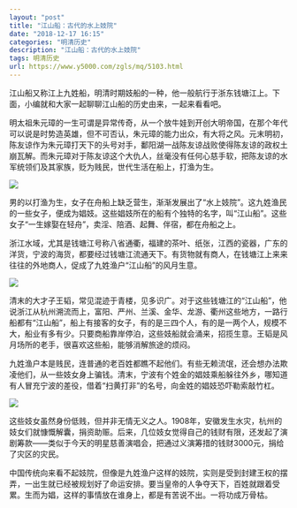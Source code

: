 ```yaml
---
layout: "post"
title: "江山船：古代的水上妓院"
date: "2018-12-17 16:15"
categories: "明清历史"
description: "江山船：古代的水上妓院"
tags: 明清历史
url: https://www.y5000.com/zgls/mq/5103.html
---
```






江山船又称江上九姓船，明清时期妓船的一种，他一般航行于浙东钱塘江上。下面，小编就和大家一起聊聊江山船的历史由来，一起来看看吧。

明太祖朱元璋的一生可谓是异常传奇，从一个放牛娃到开创大明帝国，在那个年代可以说是时势造英雄，但不可否认，朱元璋的能力出众，有大将之风。元末明初，陈友谅作为朱元璋打天下的头号对手，鄱阳湖一战陈友谅战败使得陈友谅的政权土崩瓦解。而朱元璋对于陈友谅这个大仇人，丝毫没有任何心慈手软，把陈友谅的水军统领们及其家族，贬为贱民，世代生活在船上，打渔为生。

![](https://img.y5000.com/uploads/allimg/161114/111643E39-0.jpg)

男的以打渔为生，女子在舟船上缺乏营生，渐渐发展出了“水上妓院”。这九姓渔民的一些女子，便成为娼妓。这些娼妓所在的船有个独特的名字，叫“江山船”。这些女子“一生嫁娶在轻舟”，卖淫、陪酒、起舞、伴宿，都在舟船之上。

浙江水域，尤其是钱塘江号称八省通衢，福建的茶叶、纸张，江西的瓷器，广东的洋货，宁波的海货，都要经过钱塘江流通天下。有货物就有商人，在钱塘江上来来往往的外地商人，促成了九姓渔户“江山船”的风月生意。

![](https://img.y5000.com/uploads/allimg/161114/1116431M1-1.jpg)

清末的大才子王韬，常见混迹于青楼，见多识广。对于这些钱塘江的“江山船”，他说浙江从杭州溯流而上，富阳、严州、兰溪、金华、龙游、衢州这些地方，一路行船都有“江山船”，船上有接客的女子，有的是三四个人，有的是一两个人，规模不大，船业有多有少。只要商船靠岸停泊，这些妓船就会涌来，招揽生意。王韬是风月场所的老手，很喜欢这些船，能够消解旅途的烦闷。

九姓渔户本是贱民，连普通的老百姓都瞧不起他们。有些无赖流氓，还会想办法欺凌他们，从一些妓女身上骗钱。清末，宁波有个姓金的娼妓乘船躲往外乡，哪知道有人冒充宁波的差役，借着“扫黄打非”的名号，向金姓的娼妓恐吓勒索敲竹杠。

![](https://img.y5000.com/uploads/allimg/161114/1116435L1-2.jpg)

这些妓女虽然身份低贱，但并非无情无义之人。1908年，安徽发生水灾，杭州的妓女们就慷慨解囊，捐资助赈。后来，几位妓女觉得自己的钱财有限，还发起了演剧筹款——类似于今天的明星慈善演唱会，把通过义演筹措的钱财3000元，捐给了灾区的灾民。

中国传统向来看不起妓院，但像是九姓渔户这样的妓院，实则是受到封建王权的摆弄，一出生就已经被规划好了命运安排。要当皇帝的人争夺天下，百姓就跟着受累。生而为娼，这样的事情放在谁身上，都是有苦说不出。一将功成万骨枯。
